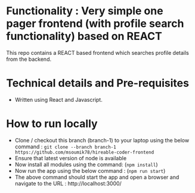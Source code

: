 # Functionality : Very simple one pager frontend (with profile search functionality) based on REACT
This repo contains a REACT based frontend which searches profile details from the backend.


# Technical details and Pre-requisites
- Written using React and Javascript.
  


# How to run locally
- Clone / checkout this branch (branch-1) to your laptop using the below command :
  `git clone --branch branch-1 https://github.com/msoumik78/hireable-coder-frontend` 
- Ensure that latest version of node is available
- Now install all modules using the command:
  (`npm install`)
- Now run the app using the below command :
  (`npm run start`)
- The above command should start the app and open a browser and navigate to the URL : http://localhost:3000/
